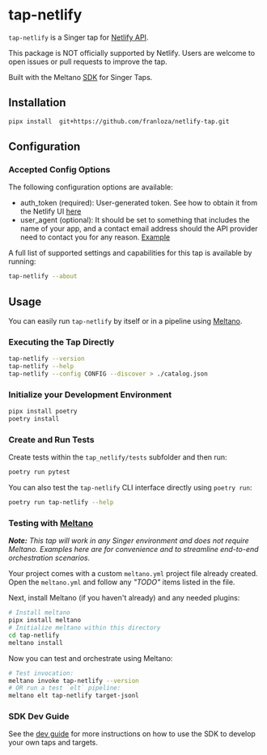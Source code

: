 # tap-netlify

`tap-netlify` is a Singer tap for [Netlify API](https://docs.netlify.com/api/get-started/).

This package is NOT officially supported by Netlify. Users are welcome to open issues or pull requests to improve the tap.

Built with the Meltano [SDK](https://gitlab.com/meltano/sdk) for Singer Taps.

## Installation

```bash
pipx install  git+https://github.com/franloza/netlify-tap.git
```

## Configuration

### Accepted Config Options

The following configuration options are available:

- auth_token (required): User-generated token. See how to obtain it from the Netlify UI [here](https://docs.netlify.com/cli/get-started/#obtain-a-token-in-the-netlify-ui)
- user_agent (optional): It should be set to something that includes the name of your app, and a contact email address should the API provider need to contact you for any reason. [Example](https://docs.netlify.com/api/get-started/#make-a-request)

A full list of supported settings and capabilities for this
tap is available by running:

```bash
tap-netlify --about
```

## Usage

You can easily run `tap-netlify` by itself or in a pipeline using [Meltano](www.meltano.com).

### Executing the Tap Directly

```bash
tap-netlify --version
tap-netlify --help
tap-netlify --config CONFIG --discover > ./catalog.json
```

### Initialize your Development Environment

```bash
pipx install poetry
poetry install
```

### Create and Run Tests

Create tests within the `tap_netlify/tests` subfolder and
  then run:

```bash
poetry run pytest
```

You can also test the `tap-netlify` CLI interface directly using `poetry run`:

```bash
poetry run tap-netlify --help
```

### Testing with [Meltano](https://www.meltano.com)

_**Note:** This tap will work in any Singer environment and does not require Meltano.
Examples here are for convenience and to streamline end-to-end orchestration scenarios._

Your project comes with a custom `meltano.yml` project file already created. Open the `meltano.yml` and follow any _"TODO"_ items listed in
the file.

Next, install Meltano (if you haven't already) and any needed plugins:

```bash
# Install meltano
pipx install meltano
# Initialize meltano within this directory
cd tap-netlify
meltano install
```

Now you can test and orchestrate using Meltano:

```bash
# Test invocation:
meltano invoke tap-netlify --version
# OR run a test `elt` pipeline:
meltano elt tap-netlify target-jsonl
```

### SDK Dev Guide

See the [dev guide](https://sdk.meltano.com/en/latest/dev_guide.html) for more instructions on how to use the SDK to 
develop your own taps and targets.

